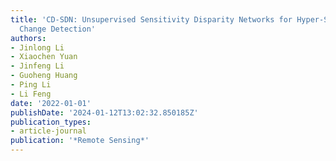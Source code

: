 ```yaml
---
title: 'CD-SDN: Unsupervised Sensitivity Disparity Networks for Hyper-Spectral Image
  Change Detection'
authors:
- Jinlong Li
- Xiaochen Yuan
- Jinfeng Li
- Guoheng Huang
- Ping Li
- Li Feng
date: '2022-01-01'
publishDate: '2024-01-12T13:02:32.850185Z'
publication_types:
- article-journal
publication: '*Remote Sensing*'
---
```

